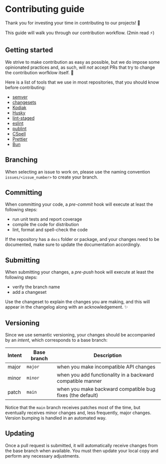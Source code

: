# Contributing guide <!-- omit in toc -->

Thank you for investing your time in contributing to our projects! :tada:

This guide will walk you through our contribution workflow. (2min read :zap:)

## Getting started

We strive to make contribution as easy as possible, but we do impose some opinionated practices and,
as such, will _not_ accept PRs that try to change the contribution worfklow itself. :no_entry_sign:

Here is a list of tools that we use in most repositories, that you should know before contributing:

- [semver](https://semver.org/)
- [changesets](https://github.com/changesets/changesets)
- [Kodiak](https://kodiakhq.com/docs/quickstart)
- [Husky](https://typicode.github.io/husky)
- [lint-staged](https://github.com/lint-staged/lint-staged)
- [eslint](https://eslint.org/)
- [publint](https://publint.dev/)
- [CSpell](https://cspell.org/)
- [Prettier](https://prettier.io/)
- [Bun](https://bun.sh/docs)

## Branching

When selecting an issue to work on, please use the naming convention `issues/<issue_number>` to create your branch.

## Committing

When committing your code, a _pre-commit_ hook will execute at least the following steps:

- run unit tests and report coverage
- compile the code for distribution
- lint, format and spell-check the code

If the repository has a `docs` folder or package, and your changes need to be documented, make sure to update the documentation accordingly.

## Submitting

When submitting your changes, a _pre-push_ hook will execute at least the following steps:

- verify the branch name
- add a changeset

Use the changeset to explain the changes you are making, and this will appear in the changelog along with an acknowledgement. :sparkles:

## Versioning

Since we use semantic versioning, your changes should be accompanied by an _intent_, which corresponds to a base branch:

| Intent | Base branch | Description |
| ------ | ----------- | ----------- |
| major  | `major`     | when you make incompatible API changes                     |
| minor  | `minor`     | when you add functionality in a backward compatible manner |
| patch  | `main`      | when you make backward compatible bug fixes (the default)  |

Notice that the `main` branch receives patches most of the time, but eventually receives minor changes and, less frequently, major changes.
Version bumping is handled in an automated way.

## Updating

Once a pull request is submitted, it will automatically receive changes from the base branch when available.
You must then update your local copy and perform any necessary adjustments.
